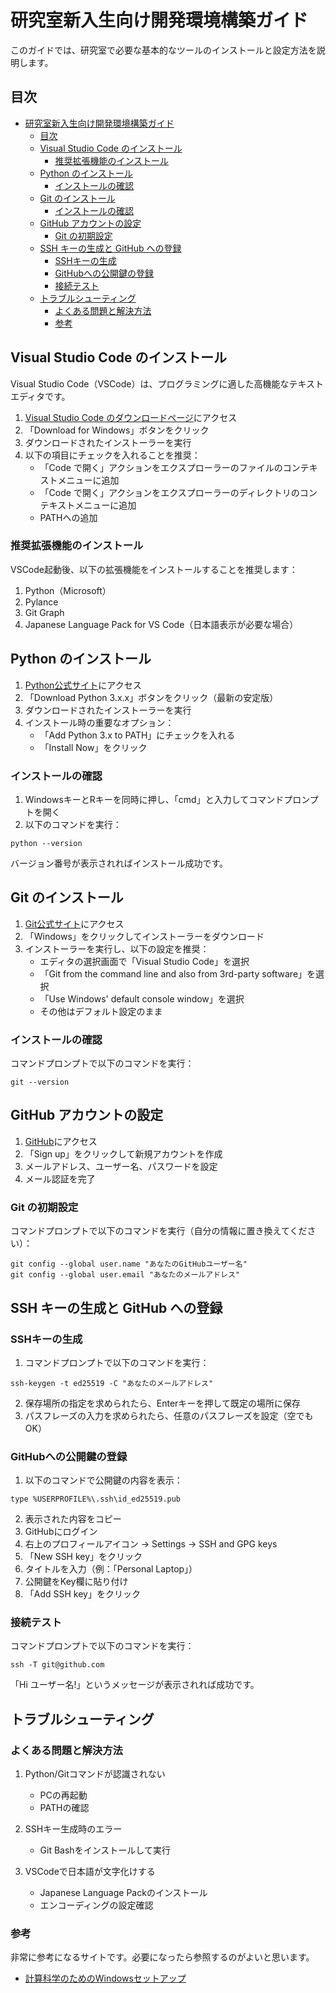 # 研究室新入生向け開発環境構築ガイド

このガイドでは、研究室で必要な基本的なツールのインストールと設定方法を説明します。

## 目次
- [研究室新入生向け開発環境構築ガイド](#研究室新入生向け開発環境構築ガイド)
  - [目次](#目次)
  - [Visual Studio Code のインストール](#visual-studio-code-のインストール)
    - [推奨拡張機能のインストール](#推奨拡張機能のインストール)
  - [Python のインストール](#python-のインストール)
    - [インストールの確認](#インストールの確認)
  - [Git のインストール](#git-のインストール)
    - [インストールの確認](#インストールの確認-1)
  - [GitHub アカウントの設定](#github-アカウントの設定)
    - [Git の初期設定](#git-の初期設定)
  - [SSH キーの生成と GitHub への登録](#ssh-キーの生成と-github-への登録)
    - [SSHキーの生成](#sshキーの生成)
    - [GitHubへの公開鍵の登録](#githubへの公開鍵の登録)
    - [接続テスト](#接続テスト)
  - [トラブルシューティング](#トラブルシューティング)
    - [よくある問題と解決方法](#よくある問題と解決方法)
    - [参考](#参考)

## Visual Studio Code のインストール

Visual Studio Code（VSCode）は、プログラミングに適した高機能なテキストエディタです。

1. [Visual Studio Code のダウンロードページ](https://code.visualstudio.com/)にアクセス
2. 「Download for Windows」ボタンをクリック
3. ダウンロードされたインストーラーを実行
4. 以下の項目にチェックを入れることを推奨：
   - 「Code で開く」アクションをエクスプローラーのファイルのコンテキストメニューに追加
   - 「Code で開く」アクションをエクスプローラーのディレクトリのコンテキストメニューに追加
   - PATHへの追加

### 推奨拡張機能のインストール

VSCode起動後、以下の拡張機能をインストールすることを推奨します：

1. Python（Microsoft）
2. Pylance
3. Git Graph
4. Japanese Language Pack for VS Code（日本語表示が必要な場合）

## Python のインストール

1. [Python公式サイト](https://www.python.org/downloads/)にアクセス
2. 「Download Python 3.x.x」ボタンをクリック（最新の安定版）
3. ダウンロードされたインストーラーを実行
4. インストール時の重要なオプション：
   - 「Add Python 3.x to PATH」にチェックを入れる
   - 「Install Now」をクリック

### インストールの確認

1. WindowsキーとRキーを同時に押し、「cmd」と入力してコマンドプロンプトを開く
2. 以下のコマンドを実行：
```
python --version
```
バージョン番号が表示されればインストール成功です。

## Git のインストール

1. [Git公式サイト](https://git-scm.com/downloads)にアクセス
2. 「Windows」をクリックしてインストーラーをダウンロード
3. インストーラーを実行し、以下の設定を推奨：
   - エディタの選択画面で「Visual Studio Code」を選択
   - 「Git from the command line and also from 3rd-party software」を選択
   - 「Use Windows' default console window」を選択
   - その他はデフォルト設定のまま

### インストールの確認

コマンドプロンプトで以下のコマンドを実行：
```
git --version
```

## GitHub アカウントの設定

1. [GitHub](https://github.com/)にアクセス
2. 「Sign up」をクリックして新規アカウントを作成
3. メールアドレス、ユーザー名、パスワードを設定
4. メール認証を完了

### Git の初期設定

コマンドプロンプトで以下のコマンドを実行（自分の情報に置き換えてください）：
```
git config --global user.name "あなたのGitHubユーザー名"
git config --global user.email "あなたのメールアドレス"
```

## SSH キーの生成と GitHub への登録

### SSHキーの生成

1. コマンドプロンプトで以下のコマンドを実行：
```
ssh-keygen -t ed25519 -C "あなたのメールアドレス"
```
2. 保存場所の指定を求められたら、Enterキーを押して既定の場所に保存
3. パスフレーズの入力を求められたら、任意のパスフレーズを設定（空でもOK）

### GitHubへの公開鍵の登録

1. 以下のコマンドで公開鍵の内容を表示：
```
type %USERPROFILE%\.ssh\id_ed25519.pub
```
2. 表示された内容をコピー
3. GitHubにログイン
4. 右上のプロフィールアイコン → Settings → SSH and GPG keys
5. 「New SSH key」をクリック
6. タイトルを入力（例：「Personal Laptop」）
7. 公開鍵をKey欄に貼り付け
8. 「Add SSH key」をクリック

### 接続テスト

コマンドプロンプトで以下のコマンドを実行：
```
ssh -T git@github.com
```
「Hi ユーザー名!」というメッセージが表示されれば成功です。

## トラブルシューティング

### よくある問題と解決方法

1. Python/Gitコマンドが認識されない
   - PCの再起動
   - PATHの確認

2. SSHキー生成時のエラー
   - Git Bashをインストールして実行

3. VSCodeで日本語が文字化けする
   - Japanese Language Packのインストール
   - エンコーディングの設定確認

### 参考
非常に参考になるサイトです。必要になったら参照するのがよいと思います。
- [計算科学のためのWindowsセットアップ](https://zenn.dev/ohno/books/356315a0e6437c)